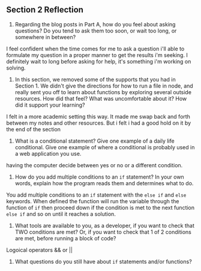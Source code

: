 ## Section 2 Reflection

1. Regarding the blog posts in Part A, how do you feel about asking questions? Do you tend to ask them too soon, or wait too long, or somewhere in between?

I feel confident when the time comes for me to ask a question i'll able to formulate my question in a proper manner to get the results i'm seeking. I definitely wait to long before asking for help, it's something i'm working on solving.

1. In this section, we removed some of the supports that you had in Section 1. We didn't give the directions for how to run a file in node, and really sent you off to learn about functions by exploring several outside resources. How did that feel? What was uncomfortable about it? How did it support your learning?

I felt in a more academic setting this way. It made me swap back and forth between my notes and other resources. But i felt i had a good hold on it by the end of the section

1. What is a conditional statement? Give one example of a daily life conditional. Give one example of where a conditional is probably used in a web application you use.

having the computer decide between yes or no or a different condition. 

1. How do you add multiple conditions to an `if` statement? In your own words, explain how the program reads them and determines what to do.

You add multiple conditions to an `if` statement with the `else if` and `else` keywords. When defined the function will run the variable through the function of `if` then proceed down if the condition is met to the next function `else if` and so on until it reaches a solution.

1. What tools are available to you, as a developer, if you want to check that TWO conditions are met? Or, if you want to check that 1 of 2 conditions are met, before running a block of code?

Logoical operators && or ||

1. What questions do you still have about `if` statements and/or functions?
